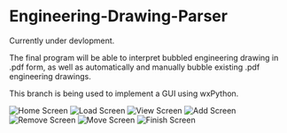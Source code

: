 # Engineering-Drawing-Parser
Currently under devlopment.

The final program will be able to interpret bubbled engineering drawing in .pdf form, as well as automatically and manually bubble existing .pdf engineering drawings.

This branch is being used to implement a GUI using wxPython.

![Home Screen](https://raw.githubusercontent.com/Benjamin-Hu/Engineering-Drawing-Parser/wxpython-development/README/HomeScreen.JPG)
![Load Screen](https://raw.githubusercontent.com/Benjamin-Hu/Engineering-Drawing-Parser/wxpython-development/README/LoadScreen.JPG)
![View Screen](https://raw.githubusercontent.com/Benjamin-Hu/Engineering-Drawing-Parser/wxpython-development/README/ViewScreen.JPG)
![Add Screen](https://raw.githubusercontent.com/Benjamin-Hu/Engineering-Drawing-Parser/wxpython-development/README/AddScreen.JPG)
![Remove Screen](https://raw.githubusercontent.com/Benjamin-Hu/Engineering-Drawing-Parser/wxpython-development/README/RemoveScreen.JPG)
![Move Screen](https://raw.githubusercontent.com/Benjamin-Hu/Engineering-Drawing-Parser/wxpython-development/README/MoveScreen.JPG)
![Finish Screen](https://raw.githubusercontent.com/Benjamin-Hu/Engineering-Drawing-Parser/wxpython-development/README/FinishScreen.JPG)
